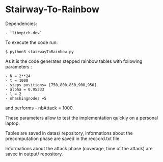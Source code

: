 # Stairway-To-Rainbow

Dependencies:

	- `libmpich-dev`

To execute the code run:

```
$ python3 stairwayToRainbow.py
```


As it is the code generates stepped rainbow tables with following parameters :

	- N = 2**24
	- t = 1000
	- steps positions= [750,800,850,900,950]
	- alpha = 0.95333
	- l = 2
	- nhashingnodes =5

 
and performs 
	- nbAttack = 1000.

These parameters allow to test the implementation quickly on a personal laptop.

Tables are saved in datas/ repository, informations about the precomputation phase are saved in the reccord.txt file.

Informations about the attack phase (coverage, time of the attack) are savec in output/ repository.



